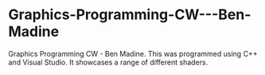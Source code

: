# Graphics-Programming-CW---Ben-Madine
Graphics Programming CW - Ben Madine.
This was programmed using C++ and Visual Studio. It showcases a range of different shaders. 
